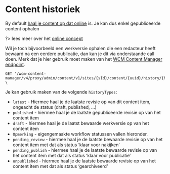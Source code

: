 # Content historiek
By default [haal je content op dat online](/wcmv4/content/content-item-read) is. Je kan dus enkel gepubliceerde content ophalen 

?> lees meer over het [online concept](/common/content/content-life-cycle?id=online-vs-offline)

Wil je toch bijvoorbeeld een werkversie ophalen die een redacteur heeft bewaard na een eerdere publicatie, dan kan je dit via onderstaande call doen. Merk dat je hier gebruik moet maken van het [WCM Content Manager endpoint](/wcmv4/content/endpoint-content-manager).
 
```shell
GET '/wcm-content-manager/v4/proxy/admin/content/v1/sites/{sId}/content/{uuid}/history/{historyType}' \
```

Je kan gebruik maken van de volgende `historyTypes`:

* `latest` - Hiermee haal je de laatste revisie op van dit content item, ongeacht de status (draft, published, …)
* `published` - hiermee haal je de laatste gepubliceerde revisie op van het content item
* `draft` - hiermee haal je de laatst bewaarde werkversie op van het content item
* `Opmerking` - eigengemaakte workflow statussen vallen hieronder.
* `pending_review` - hiermee haal je de laatste bewaarde revisie op van het content item met dat als status ‘klaar voor nakijken’
* `pending_publish` - hiermee haal je de laatste bewaarde revisie op van het content item met dat als status ‘klaar voor publicatie’
* `unpublished` - hiermee haal je de laatste bewaarde revisie op van het content item met dat als status ‘gearchiveerd’

